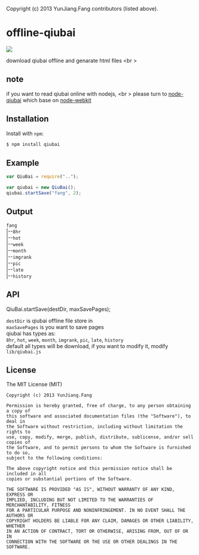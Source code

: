 Copyright (c) 2013 YunJiang.Fang contributors (listed above).

offline-qiubai
===========
![](http://pic27.nipic.com/20130304/2045591_114304202119_2.jpg)

download qiubai offline and genarate html files <br \>


note
------------

if you want to read qiubai online with nodejs, <br \>
please turn to [node-qiubai] which base on [node-webkit]

Installation
------------

Install with `npm`:

``` bash
$ npm install qiubai
```

Example
-------

``` js
var QiuBai = require("..");

var qiubai = new QiuBai();
qiubai.startSave("fang", 2);
```

Output
-------
`fang`<br />
|--`8hr`<br />
|--`hot`<br />
|--`week`<br />
|--`month`<br />
|--`imgrank`<br />
|--`pic`<br />
|--`late`<br />
|--`history`<br />

API
-------
QiuBai.startSave(destDir, maxSavePages);<br />

`destDir` is qiubai offline file store in<br />
`maxSavePages` is you want to save pages<br />
qiubai has types as:<br />
`8hr`, `hot`, `week`, `month`, `imgrank`, `pic`, `late`, `history`<br />
default all types will be download, if you want to modify it, modify `lib/qiubai.js`<br />

License
-------
The MIT License (MIT)

	Copyright (c) 2013 YunJiang.Fang

	Permission is hereby granted, free of charge, to any person obtaining a copy of
	this software and associated documentation files (the "Software"), to deal in
	the Software without restriction, including without limitation the rights to
	use, copy, modify, merge, publish, distribute, sublicense, and/or sell copies of
	the Software, and to permit persons to whom the Software is furnished to do so, 
	subject to the following conditions:

	The above copyright notice and this permission notice shall be included in all 
	copies or substantial portions of the Software.

	THE SOFTWARE IS PROVIDED "AS IS", WITHOUT WARRANTY OF ANY KIND, EXPRESS OR
	IMPLIED, INCLUDING BUT NOT LIMITED TO THE WARRANTIES OF MERCHANTABILITY, FITNESS
	FOR A PARTICULAR PURPOSE AND NONINFRINGEMENT. IN NO EVENT SHALL THE AUTHORS OR
	COPYRIGHT HOLDERS BE LIABLE FOR ANY CLAIM, DAMAGES OR OTHER LIABILITY, WHETHER
	IN AN ACTION OF CONTRACT, TORT OR OTHERWISE, ARISING FROM, OUT OF OR IN
	CONNECTION WITH THE SOFTWARE OR THE USE OR OTHER DEALINGS IN THE SOFTWARE.

[node-qiubai]: https://npmjs.org/package/node-qiubai
[node-webkit]: https://github.com/rogerwang/node-webkit
